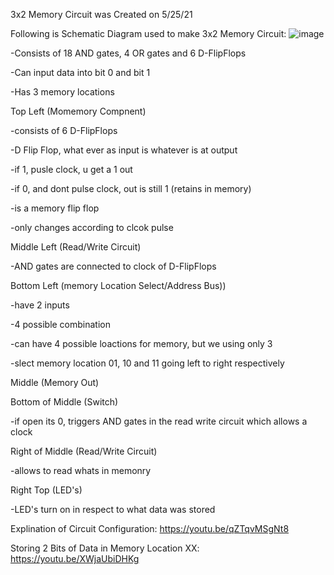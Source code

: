 3x2 Memory Circuit was Created on 5/25/21


Following is Schematic Diagram used to make 3x2 Memory Circuit:
![image](https://github.com/1Hamza-Hashmi1/3x2-Memory-Circuit/assets/146145658/2d894e65-2eb3-4558-b38f-dd59e1008fdc)

-Consists of 18 AND gates, 4 OR gates and 6 D-FlipFlops

-Can input data into bit 0 and bit 1

-Has 3 memory locations


Top Left (Momemory Compnent)

-consists of 6 D-FlipFlops

-D Flip Flop, what ever as input is whatever is at output

  -if 1, pusle clock, u get a 1 out
  
  -if 0, and dont pulse clock, out is still 1 (retains in memory)
  
  -is a memory flip flop
  
  -only changes according to clcok pulse

Middle Left (Read/Write Circuit)

-AND gates are connected to clock of D-FlipFlops

Bottom Left (memory Location Select/Address Bus))

  -have 2 inputs
  
  -4 possible combination
  
  -can have 4 possible loactions for memory, but we using only 3
  
  -slect memory location 01, 10 and 11 going left to right respectively


Middle (Memory Out)

Bottom of Middle (Switch)

  -if open its 0, triggers AND gates in the read write circuit which allows a clock


Right of Middle (Read/Write Circuit)

-allows to read whats in memonry


Right Top (LED's)

-LED's turn on in respect to what data was stored 


Explination of Circuit Configuration: https://youtu.be/qZTqvMSgNt8

Storing 2 Bits of Data in Memory Location XX: https://youtu.be/XWjaUbiDHKg
